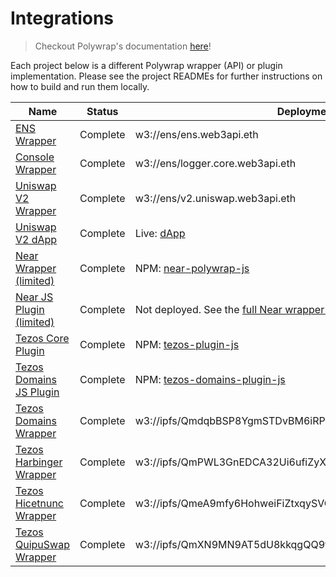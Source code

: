 # Integrations

> Checkout Polywrap's documentation [here](https://docs.polywrap.io)!

Each project below is a different Polywrap wrapper (API) or plugin implementation. Please see the project READMEs for further instructions on how to build and run them locally.

| Name                                         | Status   | Deployment                                                                 |
| -------------------------------------------- | -------- | -------------------------------------------------------------------------- |
| [ENS Wrapper](./ens/wrapper)                 | Complete | w3://ens/ens.web3api.eth                                                   |
| [Console Wrapper](./console/wrapper)         | Complete | w3://ens/logger.core.web3api.eth                                           |
| [Uniswap V2 Wrapper](./uniswapv2/wrapper)    | Complete | w3://ens/v2.uniswap.web3api.eth                                            |
| [Uniswap V2 dApp](./uniswapv2)               | Complete | Live: [dApp](https://demo.uniswap.polywrap.io/)                            |
| [Near Wrapper (limited)](./near/wrapper)     | Complete | NPM: [near-polywrap-js](https://www.npmjs.com/package/near-polywrap-js)    |
| [Near JS Plugin (limited)](./near/plugin-js) | Complete | Not deployed. See the [full Near wrapper specification](near/Near%20Polywrapper%20Specification.md) |
| [Tezos Core Plugin](./tezos/plugin-js)     		   | Complete | NPM: [tezos-plugin-js](https://www.npmjs.com/package/@blockwatch-cc/tezos-plugin-js)    |
| [Tezos Domains JS Plugin](./tezos/tezos-domains-plugin-js)     | Complete | NPM: [tezos-domains-plugin-js](https://www.npmjs.com/package/@blockwatch-cc/tezos-domains-plugin-js)    |
| [Tezos Domains Wrapper](./tezos/tezos-domains-wrapper)     | Complete | w3://ipfs/QmdqbBSP8YgmSTDvBM6iRPF1C6EyQbB7wDoqssBeiivrig    |
| [Tezos Harbinger Wrapper](./tezos/harbinger-wrapper)       | Complete | w3://ipfs/QmPWL3GnEDCA32Ui6ufiZyXbyNeUbveewAsJ9z2BgEUFRu    |
| [Tezos Hicetnunc Wrapper](./tezos/hicetnunc-wrapper)       | Complete | w3://ipfs/QmeA9mfy6HohweiFiZtxqySVCoi33fj9Lsd3yBRXwKA5xL    |
| [Tezos QuipuSwap Wrapper](./tezos/quipuswap-wrapper)       | Complete | w3://ipfs/QmXN9MN9AT5dU8kkqgQQ9tyanqBsScHjix1CwQmGAGFCup    |
